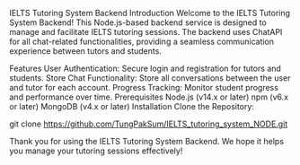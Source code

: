 IELTS Tutoring System Backend
Introduction
Welcome to the IELTS Tutoring System Backend! This Node.js-based backend service is designed to manage and facilitate IELTS tutoring sessions. The backend uses ChatAPI for all chat-related functionalities, providing a seamless communication experience between tutors and students.

Features
User Authentication: Secure login and registration for tutors and students.
Store Chat Functionality: Store all conversations between the user and tutor for each account.
Progress Tracking: Monitor student progress and performance over time.
Prerequisites
Node.js (v14.x or later)
npm (v6.x or later)
MongoDB (v4.x or later)
Installation
Clone the Repository:

git clone https://github.com/TungPakSum/IELTS_tutoring_system_NODE.git


Thank you for using the IELTS Tutoring System Backend. We hope it helps you manage your tutoring sessions effectively!
